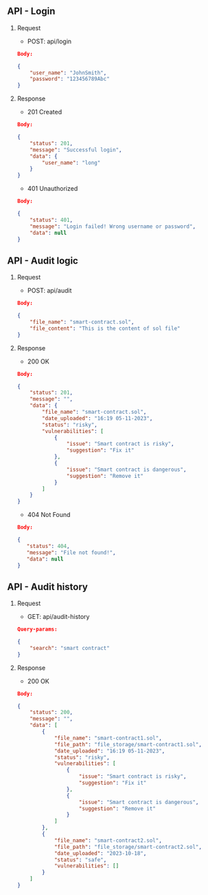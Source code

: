 ## API - Login
1. Request

    - POST: api/login

    ```json
    Body: 

    {
        "user_name": "JohnSmith",
        "password": "123456789Abc"
    }
    ```
2. Response
    - 201 Created
    ```json
    Body:

    {
        "status": 201,
        "message": "Successful login",
        "data": {
            "user_name": "long"
        }
    }
    ```

    - 401 Unauthorized
    ```json
    Body:

    {
        "status": 401,
        "message": "Login failed! Wrong username or password",
        "data": null
    }
    ```


## API - Audit logic

1. Request
    - POST: api/audit

    ```json
    Body:

    {
        "file_name": "smart-contract.sol",
        "file_content": "This is the content of sol file"
    }
    ```

2. Response
    - 200 OK

    ```json
    Body:

    {
        "status": 201,
        "message": "",
        "data": {
            "file_name": "smart-contract.sol",
            "date_uploaded": "16:19 05-11-2023",
            "status": "risky",
            "vulnerabilities": [
                {
                    "issue": "Smart contract is risky",
                    "suggestion": "Fix it"
                },
                {
                    "issue": "Smart contract is dangerous",
                    "suggestion": "Remove it"
                }
            ]
        }  
    }
    ```

    - 404 Not Found
     ```json
    Body:

    {
        "status": 404,
        "message": "File not found!",
        "data": null
    }
    ```

## API - Audit history
1. Request
    - GET: api/audit-history

    ```json
    Query-params:

    {
        "search": "smart contract"
    }
    ```
2. Response
    - 200 OK

    ```json
    Body:

    {
        "status": 200,
        "message": "",
        "data": [
            {
                "file_name": "smart-contract1.sol",
                "file_path": "file_storage/smart-contract1.sol",
                "date_uploaded": "16:19 05-11-2023",
                "status": "risky",
                "vulnerabilities": [
                    {
                        "issue": "Smart contract is risky",
                        "suggestion": "Fix it"
                    },
                    {
                        "issue": "Smart contract is dangerous",
                        "suggestion": "Remove it"
                    }
                ]
            },
            {
                "file_name": "smart-contract2.sol",
                "file_path": "file_storage/smart-contract2.sol",
                "date_uploaded": "2023-10-18",
                "status": "safe",
                "vulnerabilities": []
            }
        ]
    }
    ```
